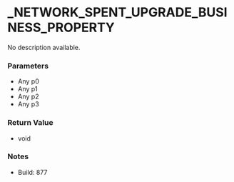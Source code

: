 # _NETWORK_SPENT_UPGRADE_BUSINESS_PROPERTY

No description available.

### Parameters
* Any p0
* Any p1
* Any p2
* Any p3

### Return Value
* void

### Notes
* Build: 877

